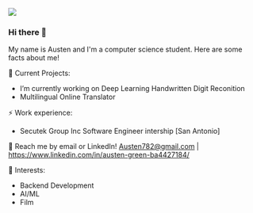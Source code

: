 ![](https://imgur.com/E8hpYfq.gif)
### Hi there 👋
My name is Austen and I'm a computer science student. Here are some facts about me!

🔭 Current Projects:
- I’m currently working on Deep Learning Handwritten Digit Reconition 
- Multilingual Online Translator

⚡ Work experience:
- Secutek Group Inc Software Engineer intership [San Antonio]

💬 Reach me by email or LinkedIn! Austen782@gmail.com | https://www.linkedin.com/in/austen-green-ba4427184/

🌱 Interests: 
- Backend Development
- AI/ML
- Film
